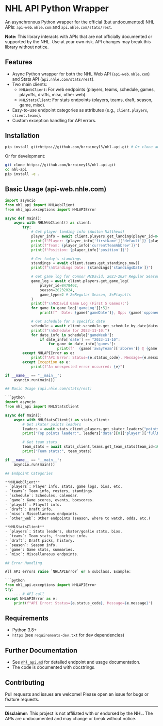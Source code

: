 # NHL API Python Wrapper

An asynchronous Python wrapper for the official (but undocumented) NHL APIs:
`api-web.nhle.com` and `api.nhle.com/stats/rest`.

**Note:** This library interacts with APIs that are not officially documented or supported by the NHL. Use at your own risk. API changes may break this library without notice.

## Features

- Async Python wrapper for both the NHL Web API (`api-web.nhle.com`) and Stats API (`api.nhle.com/stats/rest`).
- Two main clients:
  - `NHLWebClient`: For web endpoints (players, teams, schedule, games, playoffs, drafts, misc, other web).
  - `NHLStatsClient`: For stats endpoints (players, teams, draft, season, game, misc).
- Easy-to-use endpoint categories as attributes (e.g., `client.players`, `client.teams`).
- Custom exception handling for API errors.

## Installation

```bash
pip install git+https://github.com/brrainey13/nhl-api.git # Or clone and pip install .
```

Or for development:
```bash
git clone https://github.com/brrainey13/nhl-api.git
cd nhl-api
pip install -e .
```

## Basic Usage (api-web.nhle.com)

```python
import asyncio
from nhl_api import NHLWebClient
from nhl_api.exceptions import NHLAPIError

async def main():
    async with NHLWebClient() as client:
        try:
            # Get player landing info (Auston Matthews)
            player_info = await client.players.get_landing(player_id=8477934)
            print(f"Player: {player_info['firstName']['default']} {player_info['lastName']['default']}")
            print(f"Team: {player_info['currentTeamAbbrev']}")
            print(f"Position: {player_info['position']}")

            # Get today's standings
            standings = await client.teams.get_standings_now()
            print(f"\nStandings Date: {standings['standingsDate']}")

            # Get game log for Connor McDavid, 2023-2024 Regular Season
            game_log = await client.players.get_game_log(
                player_id=8478402,
                season=20232024,
                game_type=2 # 2=Regular Season, 3=Playoffs
            )
            print(f"\nMcDavid Game Log (First 5 Games):")
            for game in game_log['gameLog'][:5]:
                print(f"  Date: {game['gameDate']}, Opp: {game['opponentAbbrev']}, G: {game['goals']}, A: {game['assists']}")

            # Get schedule for a specific date
            schedule = await client.schedule.get_schedule_by_date(date="2023-11-10")
            print(f"\nSchedule for 2023-11-10:")
            for date_info in schedule['gameWeek']:
                if date_info['date'] == "2023-11-10":
                    for game in date_info['games']:
                        print(f"  {game['awayTeam']['abbrev']} @ {game['homeTeam']['abbrev']} ({game['gameTypeDescription']}) - State: {game['gameState']}")
        except NHLAPIError as e:
            print(f"API Error: Status={e.status_code}, Message={e.message}")
        except Exception as e:
            print(f"An unexpected error occurred: {e}")

if __name__ == "__main__":
    asyncio.run(main())

## Basic Usage (api.nhle.com/stats/rest)

```python
import asyncio
from nhl_api import NHLStatsClient

async def main():
    async with NHLStatsClient() as stats_client:
        # Get skater points leaders
        leaders = await stats_client.players.get_skater_leaders("points")
        print("Top points leader:", leaders['data'][0]['player']['fullName'])

        # Get team stats
        team_stats = await stats_client.teams.get_team_stats(team_id=10)
        print("Team stats:", team_stats)

if __name__ == "__main__":
    asyncio.run(main())

## Endpoint Categories

**NHLWebClient**
- `players`: Player info, stats, game logs, bios, etc.
- `teams`: Team info, rosters, standings.
- `schedule`: Schedules, calendar.
- `game`: Game scores, events, boxscores.
- `playoff`: Playoff info.
- `draft`: Draft info.
- `misc`: Miscellaneous endpoints.
- `other_web`: Other endpoints (season, where to watch, odds, etc.)

**NHLStatsClient**
- `players`: Stats leaders, skater/goalie stats, bios.
- `teams`: Team stats, franchise info.
- `draft`: Draft picks, history.
- `season`: Season info.
- `game`: Game stats, summaries.
- `misc`: Miscellaneous endpoints.

## Error Handling

All API errors raise `NHLAPIError` or a subclass. Example:

```python
from nhl_api.exceptions import NHLAPIError
try:
    ... # API call
except NHLAPIError as e:
    print(f"API Error: Status={e.status_code}, Message={e.message}")
```

## Requirements

- Python 3.8+
- `httpx` (see `requirements-dev.txt` for dev dependencies)

## Further Documentation

- See [`nhl_api.md`](./nhl_api.md) for detailed endpoint and usage documentation.
- The code is documented with docstrings.

## Contributing

Pull requests and issues are welcome! Please open an issue for bugs or feature requests.

---

**Disclaimer:** This project is not affiliated with or endorsed by the NHL. The APIs are undocumented and may change or break without notice.